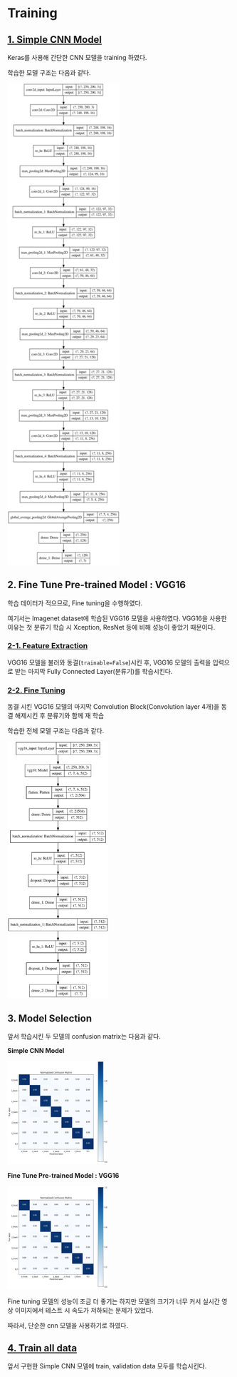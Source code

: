 # Training

## [1. Simple CNN Model](./simple_cnn.ipynb)

Keras를 사용해 간단한 CNN 모델을 training 하였다.

학습한 모델 구조는 다음과 같다.

<img src="./images/hand_sign_simple_cnn.png" alt="hand_sign_simple_cnn" width="50%">

## 2. Fine Tune Pre-trained Model : VGG16

학습 데이터가 적으므로, Fine tuning을 수행하였다.

여기서는 Imagenet dataset에 학습된 VGG16 모델을 사용하였다. VGG16을 사용한 이유는 첫 분류기 학습 시 Xception, ResNet 등에 비해 성능이 좋았기 때문이다.

### [2-1. Feature Extraction](./vgg16_feature_extraction.ipynb)

VGG16 모델을 불러와 동결(`trainable=False`)시킨 후, VGG16 모델의 출력을 입력으로 받는 마지막 Fully Connected Layer(분류기)를 학습시킨다.

### [2-2. Fine Tuning](./vgg16_fine_tuning.ipynb)

동결 시킨 VGG16 모델의 마지막 Convolution Block(Convolution layer 4개)을 동결 해제시킨 후 분류기와 함께 재 학습

학습한 전체 모델 구조는 다음과 같다.

<img src="./images/hand_sign_fine_tune_vgg16.png" alt="hand_sign_fine_tune_vgg16" width="45%">

## 3. Model Selection

앞서 학습시킨 두 모델의 confusion matrix는 다음과 같다.

**Simple CNN Model**

<img src="./images/confusion_matrix_simple_cnn.png" alt="confusion_matrix_simple_cnn" width="45%">

**Fine Tune Pre-trained Model : VGG16**

<img src="./images/confusion_matrix_vgg16_fine_tune.png" alt="confusion_matrix_vgg16_fine_tune" width="45%">

Fine tuning 모델의 성능이 조금 더 좋기는 하지만 모델의 크기가 너무 커서 실시간 영상 이미지에서 테스트 시 속도가 저하되는 문제가 있었다. 

따라서, 단순한 cnn 모델을 사용하기로 하였다.

## [4. Train all data](./train_all_data.ipynb)

앞서 구현한 Simple CNN 모델에 train, validation data 모두를 학습시킨다.